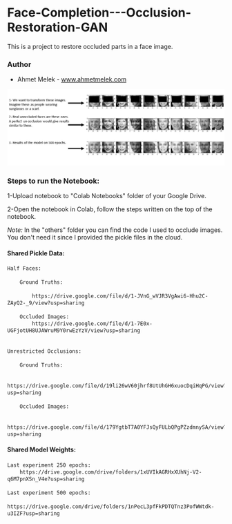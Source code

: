 # Face-Completion---Occlusion-Restoration-GAN

This is a project to restore occluded parts in a face image.

### Author

* Ahmet Melek - www.ahmetmelek.com 


![Results](https://github.com/ahmetmeleq/Face-Completion---Occlusion-Restoration-GAN/blob/master/results/Results%20500%20Epochs.jpg)


### Steps to run the Notebook:

1-Upload notebook to "Colab Notebooks" folder of your Google Drive.

2-Open the notebook in Colab, follow the steps written on the top of the notebook.

*Note:* In the "others" folder you can find the code I used to occlude images. You don't need it since I provided the pickle files in the cloud.



#### Shared Pickle Data:

	Half Faces:

		Ground Truths:

			https://drive.google.com/file/d/1-JVnG_wVJR3VgAwi6-Hhu2C-ZAyQ2-_9/view?usp=sharing

		Occluded Images:
			https://drive.google.com/file/d/1-7E0x-UGFjotUH8UJAWruM9Y0rwEzYzV/view?usp=sharing


	Unrestricted Occlusions:

		Ground Truths:

			https://drive.google.com/file/d/19li26wV60jhrf8UtUhGH6xuocDqiHqPG/view?usp=sharing

		Occluded Images:

			https://drive.google.com/file/d/179YgtbT7A0YFJsQyFULbQPgPZzdmnySA/view?usp=sharing





#### Shared Model Weights:

	Last experiment 250 epochs:
		https://drive.google.com/drive/folders/1xUVIkAGRHxXUhNj-V2-q6M7pnXSn_V4e?usp=sharing

	Last experiment 500 epochs:
		https://drive.google.com/drive/folders/1nPecL3pfFkPDTQTnz3PofWWtdk-u3IZF?usp=sharing
